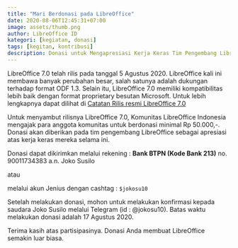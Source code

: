 ```yaml
---
title: "Mari Berdonasi pada LibreOffice"
date: 2020-08-06T12:45:31+07:00
image: assets/thumb.png
author: LibreOffice ID
kategori: [kegiatan, donasi]
tags: [kegitan, kontribusi]
description: Donasi untuk Mengapresiasi Kerja Keras Tim Pengembang LibreOffice
---
```


LibreOffice 7.0 telah rilis pada tanggal 5 Agustus 2020. LibreOffice kali ini membawa banyak perubahan besar, salah satunya adalah dukungan terhadap format ODF 1.3. Selain itu, LibreOffice 7.0 memiliki kompatibilitas lebih baik dengan format proprietary besutan Microsoft. Untuk lebih lengkapnya dapat dilihat di [Catatan Rilis resmi LibreOffice 7.0](https://wiki.documentfoundation.org/ReleaseNotes/7.0)

Untuk menyambut rilisnya LibreOffice 7.0, Komunitas LibreOffice Indonesia mengajak para anggota komunitas untuk berdonasi minimal Rp 50.000,-. Donasi akan diberikan pada tim pengembang LibreOffice sebagai apresiasi atas kerja keras mereka selama ini.

Donasi dapat dikirimkan melalui rekening :
**Bank BTPN (Kode Bank 213)**
no. 90011734383
a.n. Joko Susilo

atau

melalui akun Jenius dengan cashtag : ``$jokosu10``

Setelah melakukan donasi, mohon untuk melakukan konfirmasi kepada saudara Joko Susilo melalui Telegram (id : @jokosu10). Batas waktu melakukan donasi adalah 17 Agustus 2020.

Terima kasih atas partisipasinya. Donasi Anda membuat LibreOffice semakin luar biasa.
